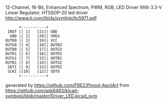 12-Channel, 16-Bit, Enhanced Spectrum, PWM, RGB, LED Driver With 3.3-V Linear Regulator, HTSSOP-20
led driver
http://www.ti.com/lit/ds/symlink/tlc5971.pdf


	      +-----------+
	 IREF |[ 1]   [21]| GND
	  GND |[ 2]   [20]| VREG
	OUTR0 |[ 3]   [19]| VCC
	OUTG0 |[ 4]   [18]| OUTB3
	OUTB0 |[ 5]   [17]| OUTG3
	OUTR1 |[ 6]   [16]| OUTR3
	OUTG1 |[ 7]   [15]| OUTB2
	OUTB1 |[ 8]   [14]| OUTG2
	 SDTI |[ 9]   [13]| OUTR2
	 SCKI |[10]   [12]| SDTO
	      +-----------+


generated by https://github.com/FBEZ/Pinout-AsciiArt from https://github.com/ask6483/kicad-symbols/blob/master/Driver_LED.kicad_sym